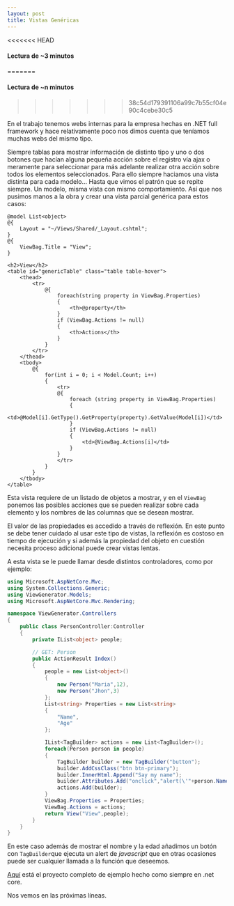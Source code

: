 ```yaml
---
layout: post
title: Vistas Genéricas
---
```


<<<<<<< HEAD
#### Lectura de ~3 minutos
=======
#### Lectura de ~n minutos
>>>>>>> 38c54d179391106a99c7b55cf04e90c4cebe30c5

En el trabajo tenemos webs internas para la empresa hechas en .NET full framework y hace relativamente poco nos dimos cuenta que teníamos muchas webs del mismo tipo.

Siempre tablas para mostrar información de distinto tipo y uno o dos botones que hacían alguna pequeña acción sobre el registro vía ajax o meramente para seleccionar para más adelante realizar otra acción sobre todos los elementos seleccionados. Para ello siempre haciamos una vista distinta para cada modelo... Hasta que vimos el patrón que se repite siempre. Un modelo, misma vista con mismo comportamiento. Así que nos pusimos manos a la obra y crear una vista parcial genérica para estos casos:

```
@model List<object>
@{
    Layout = "~/Views/Shared/_Layout.cshtml";
}
@{
    ViewBag.Title = "View";
}

<h2>View</h2>
<table id="genericTable" class="table table-hover">
    <thead>
        <tr>
            @{
                foreach(string property in ViewBag.Properties)
                {
                    <th>@property</th>
                }
                if (ViewBag.Actions != null)
                {
                    <th>Actions</th>
                }
            }
        </tr>
    </thead>
    <tbody>
        @{
            for(int i = 0; i < Model.Count; i++)
            {
                <tr>
                @{
                    foreach (string property in ViewBag.Properties)
                    {
                        <td>@Model[i].GetType().GetProperty(property).GetValue(Model[i])</td>
                    }
                    if (ViewBag.Actions != null)
                    {
                        <td>@ViewBag.Actions[i]</td>
                    }
                }
                </tr>
            }
        }
    </tbody>
</table>
```

Esta vista requiere de un listado de objetos a mostrar, y en el `ViewBag` ponemos las posibles acciones que se pueden realizar sobre cada elemento y los nombres de las columnas que se desean mostrar.

El valor de las propiedades es accedido a través de reflexión. En este punto se debe tener cuidado al usar este tipo de vistas, la reflexión es costoso en tiempo de ejecución y si además la propiedad del objeto en cuestión necesita proceso adicional puede crear vistas lentas.

A esta vista se le puede llamar desde distintos controladores, como por ejemplo:

```cs
using Microsoft.AspNetCore.Mvc;
using System.Collections.Generic;
using ViewGenerator.Models;
using Microsoft.AspNetCore.Mvc.Rendering;

namespace ViewGenerator.Controllers
{
    public class PersonController:Controller
    {
        private IList<object> people;

        // GET: Person
        public ActionResult Index()
        {
            people = new List<object>()
            {
                new Person("Maria",12),
                new Person("Jhon",3)
            };
            List<string> Properties = new List<string>
            {
                "Name",
                "Age"
            };

            IList<TagBuilder> actions = new List<TagBuilder>();
            foreach(Person person in people)
            {
                TagBuilder builder = new TagBuilder("button");
                builder.AddCssClass("btn btn-primary");
                builder.InnerHtml.Append("Say my name");
                builder.Attributes.Add("onclick","alert(\'"+person.Name+"\')");
                actions.Add(builder);
            }
            ViewBag.Properties = Properties;
            ViewBag.Actions = actions;
            return View("View",people);
        }
    }
}
```

En este caso además de mostrar el nombre y la edad añadimos un botón con `TagBuilder`que ejecuta un alert de *javascript* que en otras ocasiones puede ser cualquier llamada a la función que deseemos.

[Aquí](https://github.com/44r0n/GenericView.git) está el proyecto completo de ejemplo hecho como siempre en .net core.

Nos vemos en las próximas líneas.
